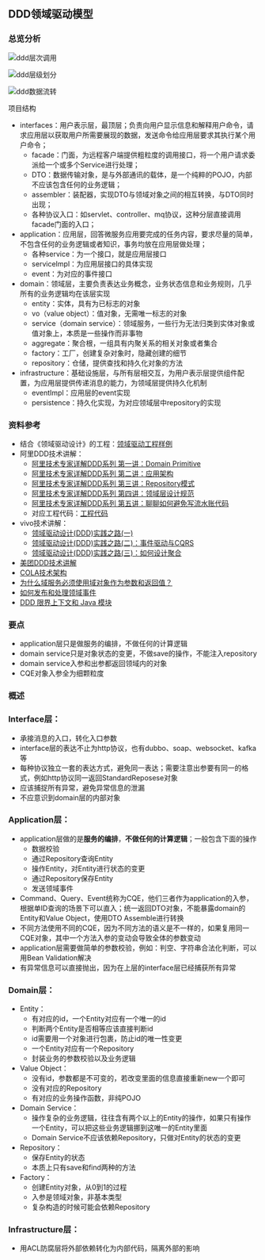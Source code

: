 ## DDD领域驱动模型
### 总览分析

![ddd层次调用](./images/ddd层次调用.png)

![ddd层级划分](./images/ddd层级划分.png)

![ddd数据流转](./images/ddd数据流转.png)

项目结构

- interfaces：用户表示层，最顶层；负责向用户显示信息和解释用户命令，请求应用层以获取用户所需要展现的数据，发送命令给应用层要求其执行某个用户命令；
  - facade：门面，为远程客户端提供粗粒度的调用接口，将一个用户请求委派给一个或多个Service进行处理；
  - DTO：数据传输对象，是与外部通讯的载体，是一个纯粹的POJO，内部不应该包含任何的业务逻辑；
  - assembler：装配器，实现DTO与领域对象之间的相互转换，与DTO同时出现；
  - 各种协议入口：如servlet、controller、mq协议，这种分层直接调用facade门面的入口；
- application：应用层，回答微服务应用要完成的任务内容，要求尽量的简单，不包含任何的业务逻辑或者知识，事务均放在应用层做处理；
  - 各种service：为一个接口，就是应用层接口
  - serviceImpl：为应用层接口的具体实现
  - event：为对应的事件接口
- domain：领域层，主要负责表达业务概念，业务状态信息和业务规则，几乎所有的业务逻辑均在该层实现
  - entity：实体，具有为已标志的对象
  - vo（value object）：值对象，无需唯一标志的对象
  - service（domain service）：领域服务，一些行为无法归类到实体对象或值对象上，本质是一些操作而非事物
  - aggregate：聚合根，一组具有内聚关系的相关对象或者集合
  - factory：工厂，创建复杂对象时，隐藏创建的细节
  - repository：仓储，提供查找和持久化对象的方法
- infrastructure：基础设施层，与所有层相交互，为用户表示层提供组件配置，为应用层提供传递消息的能力，为领域层提供持久化机制
  - eventImpl：应用层的event实现
  - persistence：持久化实现，为对应领域层中repository的实现

### 资料参考
- 结合《领域驱动设计》的工程：[领域驱动工程样例](https://github.com/citerus/dddsample-core)
- 阿里DDD技术讲解：
	- [阿里技术专家详解DDD系列 第一讲：Domain Primitive](https://juejin.cn/post/6844904177207001101)
	- [阿里技术专家详解DDD系列 第二讲：应用架构](https://juejin.cn/post/6844904201575743495)
	- [阿里技术专家详解DDD系列 第三讲：Repository模式](https://juejin.cn/post/6845166890554228744)
	- [阿里技术专家详解DDD系列 第四讲：领域层设计规范](https://juejin.cn/post/6912228908075057166)
	- [阿里技术专家详解DDD系列 第五讲：聊聊如何避免写流水账代码](https://juejin.cn/post/6953141151931039758)
	- 对应工程代码：[工程代码](https://github.com/Air433/dddbook)
- vivo技术讲解：
	- [领域驱动设计(DDD)实践之路(一)](https://juejin.cn/post/6844904071174815752)
	- [领域驱动设计(DDD)实践之路(二)：事件驱动与CQRS](https://juejin.cn/post/6844904122659913735)
	- [领域驱动设计(DDD)实践之路(三)：如何设计聚合](https://juejin.cn/post/6844904158449893389)
- [美团DDD技术讲解](https://developer.aliyun.com/article/319159)
- [COLA技术架构](https://github.com/alibaba/COLA)
- [为什么域服务必须使用域对象作为参数和返回值？](https://stackoverflow.com/questions/14326230/why-must-domain-services-use-domain-objects-as-parameters-and-return-values)
- [如何发布和处理领域事件](http://www.kamilgrzybek.com/design/how-to-publish-and-handle-domain-events/)
- [DDD 限界上下文和 Java 模块](https://www.baeldung.com/java-modules-ddd-bounded-contexts)

### 要点
- application层只是做服务的编排，不做任何的计算逻辑
- domain service只是对象状态的变更，不做save的操作，不能注入repository
- domain service入参和出参都返回领域内的对象
- CQE对象入参全为细颗粒度

### 概述
### Interface层：
- 承接消息的入口，转化入口参数
- interface层的表达不止为http协议，也有dubbo、soap、websocket、kafka等
- 每种协议独立一套的表达方式，避免同一表达；需要注意出参要有同一的格式，例如http协议同一返回StandardReposese对象
- 应该捕捉所有异常，避免异常信息的泄漏
- 不应意识到domain层的内部对象

### Application层：
- application层做的是**服务的编排**，**不做任何的计算逻辑**；一般包含下面的操作
	- 数据校验
	- 通过Repository查询Entity
	- 操作Entity，对Entity进行状态的变更
	- 通过Repository保存Entity
	- 发送领域事件
- Command、Query、Event统称为CQE，他们三者作为application的入参，根据单ID查询的场景下可以直入；统一返回DTO对象，不能暴露domain的Entity和Value Object，使用DTO Assemble进行转换
- 不同方法使用不同的CQE，因为不同方法的语义是不一样的，如果复用同一CQE对象，其中一个方法入参的变动会导致全体的参数变动
- application层需要做简单的参数校验，例如：判空、字符串合法化判断，可以用Bean Validation解决
- 有异常信息可以直接抛出，因为在上层的interface层已经捕获所有异常

### Domain层：
- Entity：
	- 有对应的id，一个Entity对应有一个唯一的id
	- 判断两个Entity是否相等应该直接判断id
	- id需要用一个对象进行包裹，防止id的唯一性变更
	- 一个Entity对应有一个Repository
	- 封装业务的参数校验以及业务逻辑
- Value Object：
	- 没有id，参数都是不可变的，若改变里面的信息直接重新new一个即可
	- 没有对应的Repository
	- 有对应的业务操作函数，非纯POJO
- Domain Service：
	- 操作复杂的业务逻辑，往往含有两个以上的Entity的操作，如果只有操作一个Entity，可以把这些业务逻辑挪到这唯一的Entity里面
	- Domain Service不应该依赖Repository，只做对Entity的状态的变更
- Repository：
	- 保存Entity的状态
	- 本质上只有save和find两种的方法
- Factory：
	- 创建Entity对象，从0到1的过程
	- 入参是领域对象，非基本类型
	- 复杂构造的时候可能会依赖Repository

### Infrastructure层：
- 用ACL防腐层将外部依赖转化为内部代码，隔离外部的影响